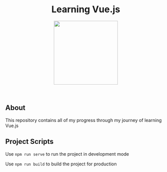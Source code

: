 <div align = "center">

# Learning Vue.js

<a href = "https://vuejs.org"><img height="200" src = "https://www.vectorlogo.zone/logos/vuejs/vuejs-ar21.png">
</div></a>

<br>

## About

This repository contains all of my progress through my journey of learning Vue.js

## Project Scripts

Use `npm run serve` to run the project in development mode

Use `npm run build` to build the project for production
